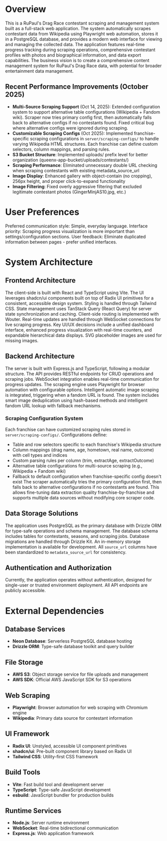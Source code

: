 # Overview
This is a RuPaul's Drag Race contestant scraping and management system built as a full-stack web application. The system automatically scrapes contestant data from Wikipedia using Playwright web automation, stores it in a PostgreSQL database, and provides a modern web interface for viewing and managing the collected data. The application features real-time progress tracking during scraping operations, comprehensive contestant profiles with photos and biographical information, and data export capabilities. The business vision is to create a comprehensive content management system for RuPaul's Drag Race data, with potential for broader entertainment data management.

## Recent Performance Improvements (October 2025)
- **Multi-Source Scraping Support** (Oct 14, 2025): Extended configuration system to support alternative table configurations (Wikipedia + Fandom wiki). Scraper now tries primary config first, then automatically falls back to alternative configs if no contestants found. Fixed critical bug where alternative configs were ignored during scraping.
- **Customizable Scraping Configs** (Oct 2025): Implemented franchise-specific scraping configurations in `server/scraping-configs/` to handle varying Wikipedia HTML structures. Each franchise can define custom selectors, column mappings, and parsing rules.
- **S3 Bucket Structure**: Implemented uploads/ prefix level for better organization (queenx-app-bucket/uploads/contestants/)
- **Scraping Performance**: Eliminated unnecessary double URL checking when scraping contestants with existing metadata_source_url
- **Image Display**: Enhanced gallery with object-contain (no cropping), 256px height, and proper click-to-expand functionality  
- **Image Filtering**: Fixed overly aggressive filtering that excluded legitimate contestant photos (GingerMinjAS10.jpg, etc.)

# User Preferences
Preferred communication style: Simple, everyday language.
Interface priority: Scraping progress visualization is more important than settings/configuration sections.
User feedback: Eliminate duplicated information between pages - prefer unified interfaces.

# System Architecture

## Frontend Architecture
The client-side is built with React and TypeScript using Vite. The UI leverages shadcn/ui components built on top of Radix UI primitives for a consistent, accessible design system. Styling is handled through Tailwind CSS. State management uses TanStack Query (React Query) for server state synchronization and caching. Client-side routing is implemented with Wouter. Real-time updates are handled through WebSocket connections for live scraping progress. Key UI/UX decisions include a unified dashboard interface, enhanced progress visualization with real-time counters, and expandable hierarchical data displays. SVG placeholder images are used for missing images.

## Backend Architecture
The server is built with Express.js and TypeScript, following a modular structure. The API provides RESTful endpoints for CRUD operations and scraping jobs. WebSocket integration enables real-time communication for progress updates. The scraping engine uses Playwright for browser automation with configurable options. Intelligent automatic image scraping is integrated, triggering when a fandom URL is found. The system includes smart image deduplication using hash-based methods and intelligent fandom URL lookup with fallback mechanisms.

### Scraping Configuration System
Each franchise can have customized scraping rules stored in `server/scraping-configs/`. Configurations define:
- Table and row selectors specific to each franchise's Wikipedia structure
- Column mappings (drag name, age, hometown, real name, outcome) with cell types and indices
- Custom parsing rules per column (trim, extractAge, extractOutcome)
- Alternative table configurations for multi-source scraping (e.g., Wikipedia + Fandom wiki)
- Fallback to default configuration when franchise-specific config doesn't exist
The scraper automatically tries the primary configuration first, then falls back to alternative configurations if no contestants are found. This allows fine-tuning data extraction quality franchise-by-franchise and supports multiple data sources without modifying core scraper code.

## Data Storage Solutions
The application uses PostgreSQL as the primary database with Drizzle ORM for type-safe operations and schema management. The database schema includes tables for contestants, seasons, and scraping jobs. Database migrations are handled through Drizzle Kit. An in-memory storage implementation is available for development. All `source_url` columns have been standardized to `metadata_source_url` for consistency.

## Authentication and Authorization
Currently, the application operates without authentication, designed for single-user or trusted environment deployment. All API endpoints are publicly accessible.

# External Dependencies

## Database Services
- **Neon Database**: Serverless PostgreSQL database hosting
- **Drizzle ORM**: Type-safe database toolkit and query builder

## File Storage
- **AWS S3**: Object storage service for file uploads and management
- **AWS SDK**: Official AWS JavaScript SDK for S3 operations

## Web Scraping
- **Playwright**: Browser automation for web scraping with Chromium engine
- **Wikipedia**: Primary data source for contestant information

## UI Framework
- **Radix UI**: Unstyled, accessible UI component primitives
- **shadcn/ui**: Pre-built component library based on Radix UI
- **Tailwind CSS**: Utility-first CSS framework

## Build Tools
- **Vite**: Fast build tool and development server
- **TypeScript**: Type-safe JavaScript development
- **esbuild**: JavaScript bundler for production builds

## Runtime Services
- **Node.js**: Server runtime environment
- **WebSocket**: Real-time bidirectional communication
- **Express.js**: Web application framework